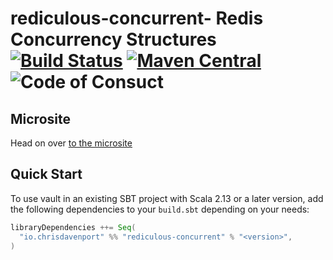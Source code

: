 # rediculous-concurrent- Redis Concurrency Structures [![Build Status](https://travis-ci.com/ChristopherDavenport/rediculous-concurrent.svg?branch=master)](https://travis-ci.com/ChristopherDavenport/rediculous-concurrent) [![Maven Central](https://maven-badges.herokuapp.com/maven-central/io.chrisdavenport/rediculous-concurrent_2.13/badge.svg)](https://maven-badges.herokuapp.com/maven-central/io.chrisdavenport/rediculous-concurrent_2.13) ![Code of Consuct](https://img.shields.io/badge/Code%20of%20Conduct-Scala-blue.svg)

## Microsite

Head on over [to the microsite](https://christopherdavenport.github.io/rediculous-concurrent/)

## Quick Start

To use vault in an existing SBT project with Scala 2.13 or a later version, add the following dependencies to your
`build.sbt` depending on your needs:

```scala
libraryDependencies ++= Seq(
  "io.chrisdavenport" %% "rediculous-concurrent" % "<version>",
)
```